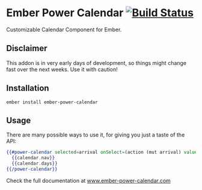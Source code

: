 # Ember Power Calendar [![Build Status](https://travis-ci.org/cibernox/ember-power-calendar.svg?branch=master)](https://travis-ci.org/cibernox/ember-power-calendar)

Customizable Calendar Component for Ember.

## Disclaimer

This addon is in very early days of development, so things might change fast over
the next weeks. Use it with caution!

## Installation

`ember install ember-power-calendar`

## Usage

There are many possible ways to use it, for giving you just a taste of the API:

```hbs
{{#power-calendar selected=arrival onSelect=(action (mut arrival) value="moment") as |calendar|}}
  {{calendar.nav}}
  {{calendar.days}}
{{/power-calendar}}
```

Check the full documentation at www.ember-power-calendar.com

